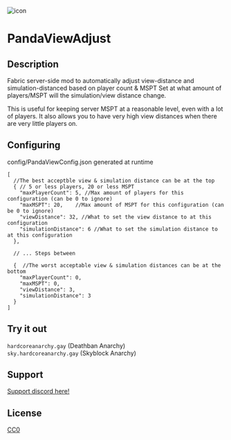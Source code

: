 ![icon](https://github.com/user-attachments/assets/0cf4f4b5-eae6-4b8b-9150-b17d9c567498)

# PandaViewAdjust

## Description

Fabric server-side mod to automatically adjust view-distance and simulation-distanced based on player count & MSPT
Set at what amount of players/MSPT will the simulation/view distance change.

This is useful for keeping server MSPT at a reasonable level, even with a lot of players. It also allows you to have very high view distances when there are very little players on.

## Configuring

config/PandaViewConfig.json generated at runtime

```
[
  //The best acceptble view & simulation distance can be at the top
  { // 5 or less players, 20 or less MSPT
    "maxPlayerCount": 5, //Max amount of players for this configuration (can be 0 to ignore)
    "maxMSPT": 20,    //Max amount of MSPT for this configuration (can be 0 to ignore)
    "viewDistance": 32, //What to set the view distance to at this configuration
    "simulationDistance": 6 //What to set the simulation distance to at this configuration
  },

  // ... Steps between

  {  //The worst acceptable view & simulation distances can be at the bottom
    "maxPlayerCount": 0, 
    "maxMSPT": 0,
    "viewDistance": 3,
    "simulationDistance": 3
  }
]
```

## Try it out
`hardcoreanarchy.gay`   (Deathban Anarchy)  
`sky.hardcoreanarchy.gay`   (Skyblock Anarchy)

## Support

[Support discord here!]( https://discord.gg/3tP3Tqu983)

## License

[CC0](https://creativecommons.org/public-domain/cc0/)
